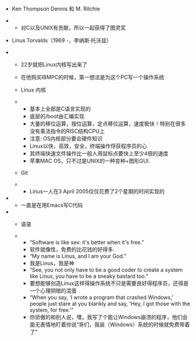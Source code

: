 - Ken Thompson Dennis 和 M. Ritchie

- - 对C以及UNIX有贡献，所以一起获得了图灵奖

- Linus Torvalds（1969 -，李纳斯·托沃兹）

- - 22岁就把Linux内核写出来了

  - 在他购买IBMPC的时候，第一想法是为这个PC写一个操作系统

  - Linux 内核

  - - 基本上全部是C语言实现的
    - 底层的/boot由汇编实现
    - 大量的移位运算，按位运算，定点移位运算，速度极快！特别在很多没有乘法指令的RISC结构CPU上
    - 注意: OS内核部分要会硬件知识
    - Linux以快，高效，安全，终端操作俘获程序员的心
    - 其终端快速文件操作比一般人用鼠标点要快上至少4倍的速度
    - 苹果MAC OS，只不过是UNIX的一种变种+图形GUI. 

  - Git

  - - Linus一人在3 April 2005仅仅花费了2个星期的时间实现的 

- - 一直是在用Emacs写C代码

- - 语录

  - - “Software is like sex: it's       better when it's free.”
    - 软件就像性，免费的比花钱的好得多.
    -  “My name is Linus, and I am your God.”
    - 我是Linus，我是神
    - “See, you not only have to be       a good coder to create a system like Linux, you have to be a sneaky bastard too.”
    - 要想能够创造Linux这样得操作系统不只是需要良好得程序员，还得是一个心理阴暗的混蛋
    - “When you say, ‘I wrote a       program that crashed Windows,’ people just stare at you blankly and say,       ‘Hey, I got those with the system, for free.’”
    - 你骄傲的和别人说，嘿，我写了个能让Windows崩溃的程序，他们会面无表情地盯着你说“哥们，我装（Windows）系统的时候就免费带着了”